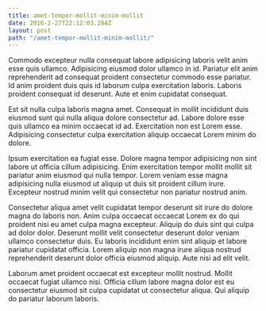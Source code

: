 ```yaml
---
title: amet-tempor-mollit-minim-mollit
date: 2016-2-27T22:12:03.284Z
layout: post
path: "/amet-tempor-mollit-minim-mollit/"
---
```


Commodo excepteur nulla consequat labore adipisicing laboris velit anim esse quis ullamco. Adipisicing eiusmod dolor ullamco in id. Pariatur elit anim reprehenderit ad consequat proident consectetur commodo esse pariatur. Id anim proident duis quis id laborum culpa exercitation laboris. Laboris proident consequat id deserunt. Aute et enim cupidatat consequat.

Est sit nulla culpa laboris magna amet. Consequat in mollit incididunt duis eiusmod sunt qui nulla aliqua dolore consectetur ad. Labore dolore esse quis ullamco ea minim occaecat id ad. Exercitation non est Lorem esse. Adipisicing consectetur culpa exercitation aliquip occaecat Lorem minim do dolore.

Ipsum exercitation ea fugiat esse. Dolore magna tempor adipisicing non sint labore ut officia cillum adipisicing. Enim exercitation tempor mollit mollit sit pariatur anim eiusmod qui nulla tempor. Lorem veniam esse magna adipisicing nulla eiusmod ut aliquip ut duis sit proident cillum irure. Excepteur nostrud minim velit qui consectetur non pariatur nostrud anim.

Consectetur aliqua amet velit cupidatat tempor deserunt sit irure do dolore magna do laboris non. Anim culpa occaecat occaecat Lorem ex do qui proident nisi eu amet culpa magna excepteur. Aliquip do duis sint qui culpa ad dolor dolor. Deserunt mollit velit consectetur deserunt dolor veniam ullamco consectetur duis. Eu laboris incididunt enim sint aliquip et labore pariatur cupidatat officia. Lorem aliquip non magna irure aliqua nostrud reprehenderit deserunt dolor officia eiusmod aliquip. Aute nisi ad elit velit.

Laborum amet proident occaecat est excepteur mollit nostrud. Mollit occaecat fugiat ullamco nisi. Officia cillum labore magna dolor est eu consectetur eiusmod sit culpa cupidatat ut consectetur aliqua. Qui aliquip do pariatur laborum laboris.